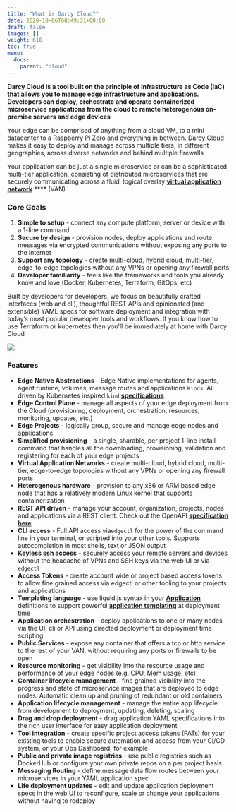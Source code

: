 ```yaml
---
title: "What is Darcy Cloud?"
date: 2020-10-06T08:49:31+00:00
draft: false
images: []
weight: 610
toc: true
menu:
  docs:
    parent: "cloud"
---
```



**Darcy Cloud is a tool built on the principle of Infrastructure as Code (IaC) that allows you to manage edge infrastructure and applications. Developers can deploy, orchestrate and operate containerized microservice applications from the cloud to remote heterogenous on-premise servers and edge devices**

Your edge can be comprised of anything from a cloud VM, to a mini datacenter to a Raspberry Pi Zero and everything in between. Darcy Cloud makes it easy to deploy and manage across multiple tiers, in different geographies, across diverse networks and behind multiple firewalls

Your application can be just a single microservice or can be a sophisticated multi-tier application, consisting of distributed microservices that are securely communicating across a fluid, logical overlay [**virtual application network**](https://netprototalk.com/2019/11/12/virtual-application-networks-for-hybrid-cloud-interconnect/) **** (VAN)

### Core Goals

1. **Simple to setup** - connect any compute platform, server or device with a 1-line command&#x20;
2. **Secure by design** - provision nodes, deploy applications and route messages via encrypted communications without exposing any ports to the internet
3. **Support any topology** - create multi-cloud, hybrid cloud, multi-tier, edge-to-edge topologies without any VPNs or opening any firewall ports
4. **Developer familiarity** - feels like the frameworks and tools you already know and love (Docker, Kubernetes, Terraform, GitOps, etc)

Built by developers for developers, we focus on beautifully crafted interfaces (web and cli), thoughtful REST APIs and opinionated (and extensible) YAML specs for software deployment and integration with today’s most popular developer tools and workflows. If you know how to use Terraform or kubernetes then you'll be immediately at home with Darcy Cloud

&#x20;

![](<../assets/Darcy Cloud Project-tny (1).jpg>)

### Features

* **Edge Native Abstractions** -  Edge Native implementations for agents, agent runtime, volumes, message routes and applications `Kinds`. All driven by Kubernetes inspired `kind` [**specifications**](applications-doc/app-doc-yaml.md)
* **Edge Control Plane** - manage all aspects of your edge deployment from the Cloud (provisioning, deployment, orchestration, resources, monitoring, updates, etc.)
* **Edge Projects** - logically group, secure and manage edge nodes and applications&#x20;
* **Simplified provisioning** - a single, sharable, per project 1-line install command that handles all the downloading, provisioning, validation and registering for each of your edge projects
* **Virtual Application Networks** - create multi-cloud, hybrid cloud, multi-tier, edge-to-edge topologies without any VPNs or opening any firewall ports
* **Heterogenous hardware** - provision to any x86 or ARM based edge node that has a relatively modern Linux kernel that supports containerization
* **REST API driven** - manage your account, organization, projects, nodes and applications via a REST client. Check out the OpenAPI [**specification here**](https://api.darcy.ai/v1/docs)
* **CLI access** - Full API access via`edgectl` for the power of the command line in your terminal, or scripted into your other tools. Supports autocompletion in most shells, text or JSON output
* **Keyless ssh access** - securely access your remote servers and devices without the headache of VPNs and SSH keys via the web UI or via `edgectl`
* **Access Tokens** - create account wide or project based access tokens to allow fine grained access via edgectl or other tooling to your projects and applications
* **Templating language** - use liquid.js syntax in your [**Application**](applications-doc/) definitions to support powerful [**application templating**](applications-doc/app-doc-advanced-templating.md) at deployment time
* **Application orchestration** - deploy applications to one or many nodes via the UI, cli or API using directed deployment or deployment time scripting
* **Public Services** - expose any container that offers a tcp or http service to the rest of your VAN, without requiring any ports or firewalls to be open&#x20;
* **Resource monitoring** - get visibility into the resource usage and performance of your edge nodes (e.g. CPU, Mem usage, etc)
* **Container lifecycle management** - fine grained visibility into the progress and state of microservice images that are deployed to edge nodes. Automatic clean up and pruning of redundant or old containers&#x20;
* **Application lifecycle management** - manage the entire app lifecycle from development to deployment, updating, deleting, scaling&#x20;
* **Drag and drop deployment** - drag application YAML specifications into the rich user interface for easy application deployment
* **Tool integration** - create specific project access tokens (PATs) for your existing tools to enable secure automation and access from your CI/CD system, or your Ops Dashboard, for example
* **Public and private image registries** - use public registries such as DockerHub or configure your own private repos on a per project basis&#x20;
* **Messaging Routing** - define message data flow routes between your microservices in your YAML application spec
* **Life deployment updates** - edit and update application deployment specs in the web UI to reconfigure, scale or change your applications without having to redeploy
